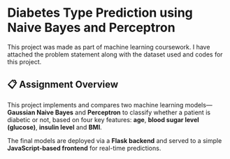 # Diabetes Type Prediction using Naive Bayes and Perceptron

This project was made as part of machine learning coursework. I have attached the problem statement along with the dataset used and codes for this project.

## 📋 Assignment Overview
This project implements and compares two machine learning models— **Gaussian Naive Bayes** and **Perceptron** to classify whether a patient is diabetic or not, based on four key features: **age**, **blood sugar level (glucose)**, **insulin level** and **BMI**.

The final models are deployed via a **Flask backend** and served to a simple **JavaScript-based frontend** for real-time predictions.
